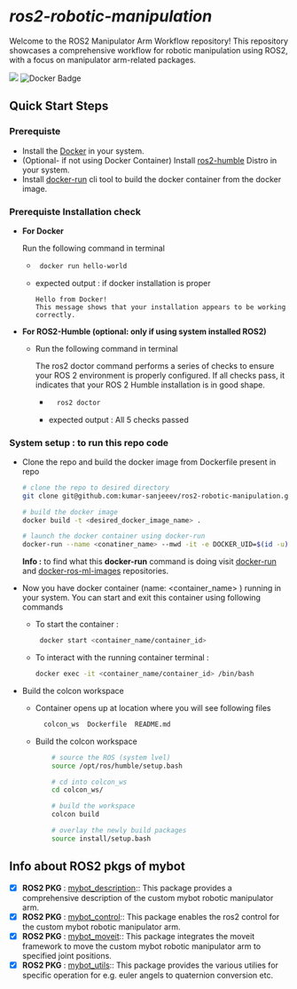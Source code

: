 # *ros2-robotic-manipulation*
Welcome to the ROS2 Manipulator Arm Workflow repository! This repository showcases a comprehensive workflow for robotic manipulation using ROS2, with a focus on manipulator arm-related packages.

<img src="https://img.shields.io/badge/ROS 2-humble-blueviolet"/>   ![Docker Badge](https://img.shields.io/badge/Docker-2496ED?style=flat-square&logo=docker&logoColor=white)

## Quick Start Steps
### Prerequiste 
- Install the [Docker](https://docs.docker.com/engine/install/ubuntu/) in your system.
- (Optional- if not using Docker Container) Install [ros2-humble](https://docs.ros.org/en/humble/Installation/Ubuntu-Install-Debians.html) Distro in your system.
- Install [docker-run](https://github.com/ika-rwth-aachen/docker-run) cli tool to build the docker container from the docker image.

### Prerequiste Installation check
- **For Docker**

    Run the following command in terminal
    - ```bash 
       docker run hello-world
         ```
    - expected output :  if docker installation is proper
        ```
        Hello from Docker!
        This message shows that your installation appears to be working correctly.
        ```
- **For ROS2-Humble (optional: only if using system installed ROS2)** 
  - Run the following command in terminal

    The ros2 doctor command performs a series of checks to ensure your ROS 2 environment is properly configured. If all checks pass, it indicates that your ROS 2 Humble installation is in good shape.
    - ```bash 
        ros2 doctor 
        ```

    - expected output : 
            All 5 checks passed

### System setup : to run this repo code
- Clone the repo and build the docker image from Dockerfile present in repo
  ```bash
  # clone the repo to desired directory
  git clone git@github.com:kumar-sanjeeev/ros2-robotic-manipulation.git

  # build the docker image 
  docker build -t <desired_docker_image_name> . 

  # launch the docker container using docker-run 
  docker-run --name <conatiner_name> --mwd -it -e DOCKER_UID=$(id -u) -e DOCKER_GID=$(id -g) -e DOCKER_USER=$(id -un) --no-gpu --no-rm <desired_docker_image_name>:latest
  ```
  **Info :** to find what this **docker-run** command is doing visit [docker-run](https://github.com/ika-rwth-aachen/docker-run) and [docker-ros-ml-images](https://github.com/ika-rwth-aachen/docker-ros-ml-images) repositories.

- Now you have docker container (name: <container_name> ) running in your system. You can start and exit this container using following commands

    - To start the container :

        ```bash
         docker start <container_name/container_id>
         ```
    - To interact with the running container terminal :

        ```bash
        docker exec -it <container_name/container_id> /bin/bash 
        ```
- Build the colcon workspace
    - Container opens up at location where you will see following files
      ```bash
        colcon_ws  Dockerfile  README.md
      ```
    - Build the colcon workspace
      ```bash
          # source the ROS (system lvel)
          source /opt/ros/humble/setup.bash

          # cd into colcon_ws
          cd colcon_ws/

          # build the workspace
          colcon build

          # overlay the newly build packages
          source install/setup.bash
      ```

## Info about ROS2 pkgs of mybot
- [x] **ROS2 PKG** : [mybot_description](colcon_ws/src/mybot_description/):: This package provides a comprehensive description of the custom mybot robotic manipulator arm.
- [x] **ROS2 PKG** : [mybot_control](colcon_ws/src/mybot_control/):: This package enables the ros2 control for the
custom mybot robotic manipulator arm.
- [x] **ROS2 PKG** : [mybot_moveit](colcon_ws/src/mybot_moveit/):: This package integrates the moveit framework to move the custom mybot robotic manipulator arm to specified joint positions.
- [x] **ROS2 PKG** : [mybot_utils](colcon_ws/src/mybot_utils/):: This package provides the various utilies for specific
operation for e.g. euler angels to quaternion conversion etc.